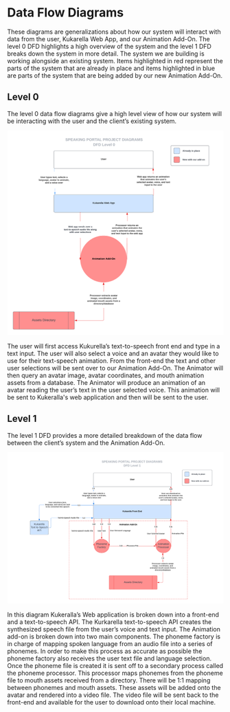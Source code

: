 # Data Flow Diagrams

These diagrams are generalizations about how our system will interact with data from the user, Kukarella Web App, and our Animation Add-On. The level 0 DFD highlights a high overview of the system and the level 1 DFD breaks down the system in more detail. The system we are building is working alongside an existing system. Items highlighted in red represent the parts of the system that are already in place and items highlighted in blue  are parts of the system that are being added by our new Animation Add-On.

## Level 0 

The level 0 data flow diagrams give a high level view of how our system will be interacting with the user and the client’s existing system. 

![](dfd_0.png)

The user will first access Kukurella’s text-to-speech front end and type in a text input. The user will also select a voice and an avatar they would like to use for their text-speech animation. From the front-end the text and other user selections will be sent over to our Animation Add-On. The Animator will then query an avatar image, avatar coordinates, and mouth animation assets from a database. The Animator will produce an animation of an avatar reading the user’s text in the user selected voice. This animation will be sent to Kukeralla's web application and then will be sent to the user.  

## Level 1

The level 1 DFD provides a more detailed breakdown of the data flow between the client’s system and the Animation Add-On.

![](dfd_1.png)

In this diagram Kukeralla’s Web application is broken down into a front-end and a text-to-speech API. The Kurkarella text-to-speech API creates the synthesized speech file from the user’s voice and text input. The Animation add-on is broken down into two main components. The phoneme factory is in charge of mapping spoken language from an audio file into a series of phonemes. In order to make this process as accurate as possible the phoneme factory also receives the user text file and language selection. Once the phoneme file is created it is sent off to a secondary process called the phoneme processor. This processor maps phonemes from the phoneme file to mouth assets received from a directory. There will be 1:1 mapping between phonemes and mouth assets. These assets will be added onto the avatar and rendered into a video file. The video file will be sent back to the front-end and available for the user to download onto their local machine.

